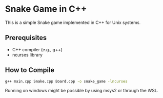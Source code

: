 
# Snake Game in C++

This is a simple Snake game implemented in C++ for Unix systems.

## Prerequisites

- C++ compiler (e.g., g++)
- ncurses library

## How to Compile
```bash
g++ main.cpp Snake.cpp Board.cpp -o snake_game -lncurses
```
Running on windows might be possible by using msys2 or through the WSL.
